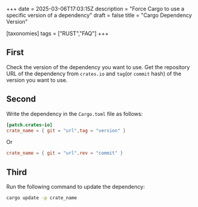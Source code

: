 +++
date = 2025-03-06T17:03:15Z
description = "Force Cargo to use a specific version of a dependency"
draft = false
title = "Cargo Dependency Version"

[taxonomies]
tags = ["RUST","FAQ"]
+++

## First

Check the version of the dependency you want to use. Get the repository URL of the dependency from `crates.io` and `tag`(or `commit` hash) of the version you want to use.

## Second

Write the dependency in the `Cargo.toml` file as follows:

```toml
[patch.crates-io]
crate_name = { git = "url",tag = "version" }
```

Or

```toml
crate_name = { git = "url",rev = "commit" }
```

## Third

Run the following command to update the dependency:

```bash
cargo update -p crate_name
```
